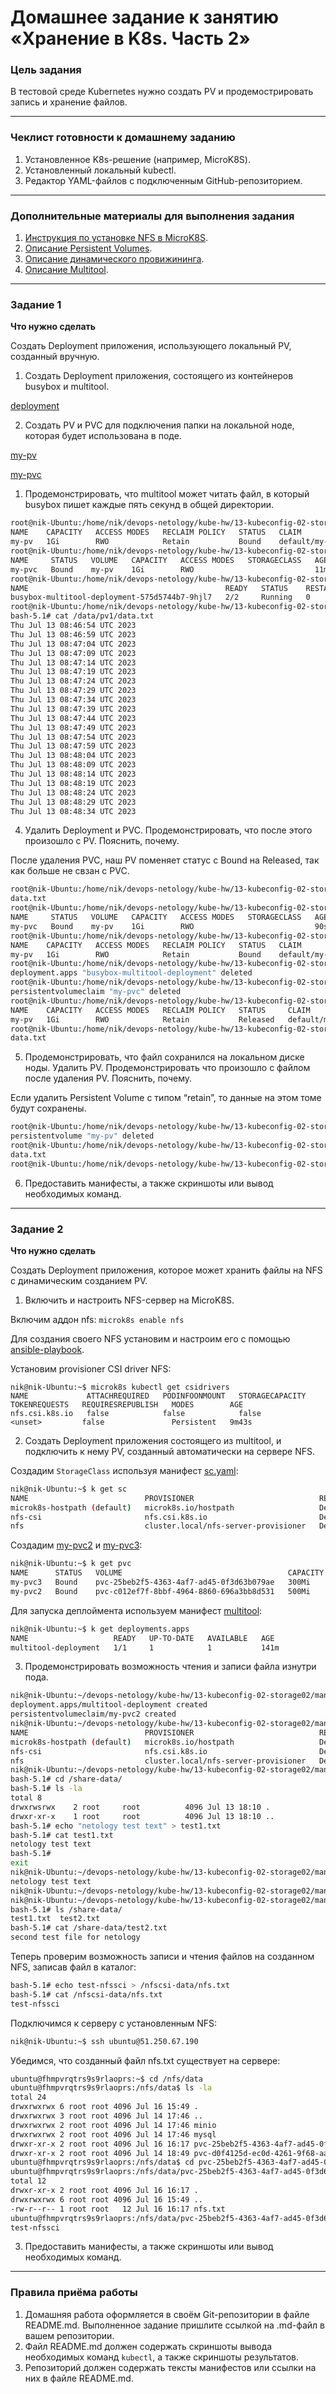 # Домашнее задание к занятию «Хранение в K8s. Часть 2»

### Цель задания

В тестовой среде Kubernetes нужно создать PV и продемострировать запись и хранение файлов.

------

### Чеклист готовности к домашнему заданию

1. Установленное K8s-решение (например, MicroK8S).
2. Установленный локальный kubectl.
3. Редактор YAML-файлов с подключенным GitHub-репозиторием.

------

### Дополнительные материалы для выполнения задания

1. [Инструкция по установке NFS в MicroK8S](https://microk8s.io/docs/nfs). 
2. [Описание Persistent Volumes](https://kubernetes.io/docs/concepts/storage/persistent-volumes/). 
3. [Описание динамического провижининга](https://kubernetes.io/docs/concepts/storage/dynamic-provisioning/). 
4. [Описание Multitool](https://github.com/wbitt/Network-MultiTool).

------

### Задание 1

**Что нужно сделать**

Создать Deployment приложения, использующего локальный PV, созданный вручную.

1. Создать Deployment приложения, состоящего из контейнеров busybox и multitool.
   
[deployment](./manifest/busybox-multitool-deployment.yaml)

2. Создать PV и PVC для подключения папки на локальной ноде, которая будет использована в поде.
   
[my-pv](./manifest/my-pv.yaml) 

[my-pvc](./manifest/my-pvc.yaml)

1. Продемонстрировать, что multitool может читать файл, в который busybox пишет каждые пять секунд в общей директории. 
   
```bash
root@nik-Ubuntu:/home/nik/devops-netology/kube-hw/13-kubeconfig-02-storage02/manifest# microk8s kubectl get pv
NAME    CAPACITY   ACCESS MODES   RECLAIM POLICY   STATUS   CLAIM            STORAGECLASS   REASON   AGE
my-pv   1Gi        RWO            Retain           Bound    default/my-pvc                           11m
root@nik-Ubuntu:/home/nik/devops-netology/kube-hw/13-kubeconfig-02-storage02/manifest# microk8s kubectl get pvc
NAME     STATUS   VOLUME   CAPACITY   ACCESS MODES   STORAGECLASS   AGE
my-pvc   Bound    my-pv    1Gi        RWO                           11m
root@nik-Ubuntu:/home/nik/devops-netology/kube-hw/13-kubeconfig-02-storage02/manifest# microk8s kubectl get pod
NAME                                            READY   STATUS    RESTARTS   AGE
busybox-multitool-deployment-575d5744b7-9hjl7   2/2     Running   0          11m
root@nik-Ubuntu:/home/nik/devops-netology/kube-hw/13-kubeconfig-02-storage02/manifest# microk8s kubectl exec -it busybox-multitool-deployment-575d5744b7-9hjl7 -c multitool -- bash
bash-5.1# cat /data/pv1/data.txt
Thu Jul 13 08:46:54 UTC 2023
Thu Jul 13 08:46:59 UTC 2023
Thu Jul 13 08:47:04 UTC 2023
Thu Jul 13 08:47:09 UTC 2023
Thu Jul 13 08:47:14 UTC 2023
Thu Jul 13 08:47:19 UTC 2023
Thu Jul 13 08:47:24 UTC 2023
Thu Jul 13 08:47:29 UTC 2023
Thu Jul 13 08:47:34 UTC 2023
Thu Jul 13 08:47:39 UTC 2023
Thu Jul 13 08:47:44 UTC 2023
Thu Jul 13 08:47:49 UTC 2023
Thu Jul 13 08:47:54 UTC 2023
Thu Jul 13 08:47:59 UTC 2023
Thu Jul 13 08:48:04 UTC 2023
Thu Jul 13 08:48:09 UTC 2023
Thu Jul 13 08:48:14 UTC 2023
Thu Jul 13 08:48:19 UTC 2023
Thu Jul 13 08:48:24 UTC 2023
Thu Jul 13 08:48:29 UTC 2023
Thu Jul 13 08:48:34 UTC 2023
```

4. Удалить Deployment и PVC. Продемонстрировать, что после этого произошло с PV. Пояснить, почему.

После удаления PVC, наш PV поменяет статус с Bound на Released, так как больше не свзан с PVC.

```bash
root@nik-Ubuntu:/home/nik/devops-netology/kube-hw/13-kubeconfig-02-storage02/manifest# ls /data/pv1
data.txt
root@nik-Ubuntu:/home/nik/devops-netology/kube-hw/13-kubeconfig-02-storage02/manifest# microk8s kubectl get pvc
NAME     STATUS   VOLUME   CAPACITY   ACCESS MODES   STORAGECLASS   AGE
my-pvc   Bound    my-pv    1Gi        RWO                           90s
root@nik-Ubuntu:/home/nik/devops-netology/kube-hw/13-kubeconfig-02-storage02/manifest# microk8s kubectl get pv
NAME    CAPACITY   ACCESS MODES   RECLAIM POLICY   STATUS   CLAIM            STORAGECLASS   REASON   AGE
my-pv   1Gi        RWO            Retain           Bound    default/my-pvc                           2m25s
root@nik-Ubuntu:/home/nik/devops-netology/kube-hw/13-kubeconfig-02-storage02/manifest# microk8s kubectl delete deploy busybox-multitool-deployment
deployment.apps "busybox-multitool-deployment" deleted
root@nik-Ubuntu:/home/nik/devops-netology/kube-hw/13-kubeconfig-02-storage02/manifest# microk8s kubectl delete pvc my-pvc
persistentvolumeclaim "my-pvc" deleted
root@nik-Ubuntu:/home/nik/devops-netology/kube-hw/13-kubeconfig-02-storage02/manifest# microk8s kubectl get pv
NAME    CAPACITY   ACCESS MODES   RECLAIM POLICY   STATUS     CLAIM            STORAGECLASS   REASON   AGE
my-pv   1Gi        RWO            Retain           Released   default/my-pvc                           4m56s
root@nik-Ubuntu:/home/nik/devops-netology/kube-hw/13-kubeconfig-02-storage02/manifest# ls /data/pv1/
data.txt
```

5. Продемонстрировать, что файл сохранился на локальном диске ноды. Удалить PV.  Продемонстрировать что произошло с файлом после удаления PV. Пояснить, почему.

Если удалить Persistent Volume с типом “retain”, то данные на этом томе будут сохранены. 

```bash
root@nik-Ubuntu:/home/nik/devops-netology/kube-hw/13-kubeconfig-02-storage02/manifest# microk8s kubectl delete pv my-pv
persistentvolume "my-pv" deleted
root@nik-Ubuntu:/home/nik/devops-netology/kube-hw/13-kubeconfig-02-storage02/manifest# ls /data/pv1
data.txt
root@nik-Ubuntu:/home/nik/devops-netology/kube-hw/13-kubeconfig-02-storage02/manifest#   
```

6. Предоставить манифесты, а также скриншоты или вывод необходимых команд.

------

### Задание 2

**Что нужно сделать**

Создать Deployment приложения, которое может хранить файлы на NFS с динамическим созданием PV.

1. Включить и настроить NFS-сервер на MicroK8S.
 
Включим аддон nfs: `microk8s enable nfs  `

Для создания своего NFS установим  и настроим его с помощью [ansible-playbook](./nfs-playbook/).

Установим provisioner CSI driver NFS:

```
nik@nik-Ubuntu:~$ microk8s kubectl get csidrivers
NAME             ATTACHREQUIRED   PODINFOONMOUNT   STORAGECAPACITY   TOKENREQUESTS   REQUIRESREPUBLISH   MODES        AGE
nfs.csi.k8s.io   false            false            false              <unset>         false               Persistent   9m43s
```



2. Создать Deployment приложения состоящего из multitool, и подключить к нему PV, созданный автоматически на сервере NFS.

Cоздадим `StorageClass` используя манифест [sc.yaml](./manifest/sc.yaml):

```bash
nik@nik-Ubuntu:~$ k get sc
NAME                          PROVISIONER                            RECLAIMPOLICY   VOLUMEBINDINGMODE      ALLOWVOLUMEEXPANSION   AGE
microk8s-hostpath (default)   microk8s.io/hostpath                   Delete          WaitForFirstConsumer   false                  177m
nfs-csi                       nfs.csi.k8s.io                         Delete          Immediate              false                  151m
nfs                           cluster.local/nfs-server-provisioner   Delete          Immediate              true                   146m
```

Создадим [my-pvc2](./manifest/my-pvc2.yaml) и [my-pvc3](./manifest/my-pvc3.yaml): 

```bash
nik@nik-Ubuntu:~$ k get pvc
NAME      STATUS   VOLUME                                     CAPACITY   ACCESS MODES   STORAGECLASS   AGE
my-pvc3   Bound    pvc-25beb2f5-4363-4af7-ad45-0f3d63b079ae   300Mi      RWO            nfs-csi        36m
my-pvc2   Bound    pvc-c012ef7f-8bbf-4964-8860-696a3bb8d531   500Mi      RWO            nfs            36m
```

Для запуска деплоймента используем манифест [multitool](./manifest/multitool-deployment-pvc.yaml):
```bash
nik@nik-Ubuntu:~$ k get deployments.apps 
NAME                   READY   UP-TO-DATE   AVAILABLE   AGE
multitool-deployment   1/1     1            1           141m
```

3. Продемонстрировать возможность чтения и записи файла изнутри пода.
```bash
nik@nik-Ubuntu:~/devops-netology/kube-hw/13-kubeconfig-02-storage02/manifest$ k apply -f multitool-deployment-2pvc.yaml 
deployment.apps/multitool-deployment created
persistentvolumeclaim/my-pvc2 created
nik@nik-Ubuntu:~/devops-netology/kube-hw/13-kubeconfig-02-storage02/manifest$ k get sc
NAME                          PROVISIONER                            RECLAIMPOLICY   VOLUMEBINDINGMODE      ALLOWVOLUMEEXPANSION   AGE
microk8s-hostpath (default)   microk8s.io/hostpath                   Delete          WaitForFirstConsumer   false                  4d
nfs-csi                       nfs.csi.k8s.io                         Delete          Immediate              false                  5h12m
nfs                           cluster.local/nfs-server-provisioner   Delete          Immediate              true                   31m
nik@nik-Ubuntu:~/devops-netology/kube-hw/13-kubeconfig-02-storage02/manifest$ k exec -it multitool-deployment-77f45d6995-7xgwf -- bash
bash-5.1# cd /share-data/
bash-5.1# ls -la
total 8
drwxrwsrwx    2 root     root          4096 Jul 13 18:10 .
drwxr-xr-x    1 root     root          4096 Jul 13 18:10 ..
bash-5.1# echo "netology test text" > test1.txt
bash-5.1# cat test1.txt 
netology test text
bash-5.1# 
exit
nik@nik-Ubuntu:~/devops-netology/kube-hw/13-kubeconfig-02-storage02/manifest$ cat /var/snap/microk8s/common/nfs-storage/pvc-75ad253c-d4ee-441e-acdf-246912dd314a/test1.txt 
netology test text
nik@nik-Ubuntu:~/devops-netology/kube-hw/13-kubeconfig-02-storage02/manifest$ echo "second test file for netology" > /var/snap/microk8s/common/nfs-storage/pvc-75ad253c-d4ee-441e-acdf-246912dd314a/test2.txt
nik@nik-Ubuntu:~/devops-netology/kube-hw/13-kubeconfig-02-storage02/manifest$  k exec -it multitool-deployment-77f45d6995-7xgwf -- bash
bash-5.1# ls /share-data/
test1.txt  test2.txt
bash-5.1# cat /share-data/test2.txt 
second test file for netology
```

Теперь проверим  возможность записи и чтения файлов на созданном NFS, записав файл в каталог:

```bash
bash-5.1# echo test-nfssci > /nfscsi-data/nfs.txt 
bash-5.1# cat /nfscsi-data/nfs.txt 
test-nfssci
```

Подключимся к серверу с установленным NFS:
```bash
nik@nik-Ubuntu:~$ ssh ubuntu@51.250.67.190
```
Убедимся, что созданный файл nfs.txt существует на сервере:
```bash
ubuntu@fhmpvrqtrs9s9rlaoprs:~$ cd /nfs/data
ubuntu@fhmpvrqtrs9s9rlaoprs:/nfs/data$ ls -la
total 24
drwxrwxrwx 6 root root 4096 Jul 16 15:49 .
drwxrwxrwx 3 root root 4096 Jul 14 17:46 ..
drwxrwxrwx 2 root root 4096 Jul 14 17:46 minio
drwxrwxrwx 2 root root 4096 Jul 14 17:46 mysql
drwxr-xr-x 2 root root 4096 Jul 16 16:17 pvc-25beb2f5-4363-4af7-ad45-0f3d63b079ae
drwxr-xr-x 2 root root 4096 Jul 14 18:49 pvc-d0f4125d-ec0d-4261-9f68-aaa16b8846f7
ubuntu@fhmpvrqtrs9s9rlaoprs:/nfs/data$ cd pvc-25beb2f5-4363-4af7-ad45-0f3d63b079ae/
ubuntu@fhmpvrqtrs9s9rlaoprs:/nfs/data/pvc-25beb2f5-4363-4af7-ad45-0f3d63b079ae$ ls -la
total 12
drwxr-xr-x 2 root root 4096 Jul 16 16:17 .
drwxrwxrwx 6 root root 4096 Jul 16 15:49 ..
-rw-r--r-- 1 root root   12 Jul 16 16:17 nfs.txt
ubuntu@fhmpvrqtrs9s9rlaoprs:/nfs/data/pvc-25beb2f5-4363-4af7-ad45-0f3d63b079ae$ cat nfs.txt 
test-nfssci
```

3. Предоставить манифесты, а также скриншоты или вывод необходимых команд.

------

### Правила приёма работы

1. Домашняя работа оформляется в своём Git-репозитории в файле README.md. Выполненное задание пришлите ссылкой на .md-файл в вашем репозитории.
2. Файл README.md должен содержать скриншоты вывода необходимых команд `kubectl`, а также скриншоты результатов.
3. Репозиторий должен содержать тексты манифестов или ссылки на них в файле README.md.